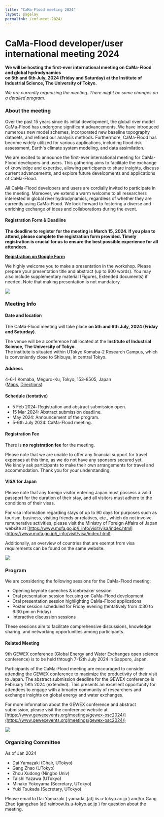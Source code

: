 ```yaml
---
title: "CaMa-Flood meeting 2024"
layout: pagelay
permalink: /cmf-meet-2024/
---
```


# CaMa-Flood developer/user international meeting 2024


**We will be hosting the first-ever international meeting on CaMa-Flood and global hydrodynamics <br>
on 5th and 6th July, 2024 (Friday and Saturday) at the Institute of Industrial Science, The University of Tokyo.**

*We are currently organizing the meeting. There might be some changes on a detailed program.*


### About the meeting
Over the past 15 years since its initial development, the global river model CaMa-Flood has undergone significant advancements. We have introduced numerous new model schemes, incorporated new baseline topography datasets, and refined our analysis methods. Furthermore, CaMa-Flood has become widely utilized for various applications, including flood risk assessment, Earth's climate system modeling, and data assimilation.

We are excited to announce the first-ever international meeting for CaMa-Flood developers and users. This gathering aims to facilitate the exchange of knowledge and expertise, allowing participants to share insights, discuss current advancements, and explore future developments and applications of CaMa-Flood.

All CaMa-Flood developers and users are cordially invited to participate in the meeting. Moreover, we extend a warm welcome to all researchers interested in global river hydrodynamics, regardless of whether they are currently using CaMa-Flood. We look forward to fostering a diverse and enriching exchange of ideas and collaborations during the event.

#### **Registration Form & Deadline**
**The deadline to register for the meeting is March 15, 2024. If you plan to attend, please complete the registration form provided. Timely registration is crucial for us to ensure the best possible experience for all attendees.**

**[Registration on Google Form](https://forms.gle/PjM6u6KPhpZvVZMaA)**

We highly welcome you to make a presentation in the workshop. Please prepare your presentation title and abstract (up to 600 words). You may also include supplementary material (Figures, Extended documents) if needed. Note that making presentation is not mandatory.

<img src="{{ site.url }}{{ site.baseurl }}/images/slider/CaMa_model.jpg" />

### Meeting Info

#### Date and location
The CaMa-Flood meeting will take place **on 5th and 6th July, 2024 (Friday and Saturday)**.

The venue will be a conference hall located at the **Institute of Industrial Science, The University of Tokyo**.<br>
The institute is situated within UTokyo Komaba-2 Research Campus, which is conveniently close to Shibuya, in central Tokyo.

#### Address
4-6-1 Komaba, Meguro-Ku, Tokyo, 153-8505, Japan<br/>
(<a href="https://goo.gl/maps/SNCw9DrqL6Rzs4XM9">Maps</a>, <a href="https://www.iis.u-tokyo.ac.jp/en/access/">Directions</a>)

#### Schedule (tentative)

- 5  Feb 2024: Registration and abstract submission open.
- 15 Mar 2024: Abstract submission deadline.
- May 2024: Announcement of the program.
- 5-6th July 2024: CaMa-Flood meeting.

#### Registration Fee
There is **no registration fee** for the meeting.<br>

Please note that we are unable to offer any financial support for travel expenses at this time, as we do not have any sponsors secured yet. <br>
We kindly ask participants to make their own arrangements for travel and accommodation. Thank you for your understanding.<br>

#### VISA for Japan
Please note that any foreign visitor entering Japan must possess a valid passport for the duration of their stay, and all visitors must adhere to the conditions of their visas.

For visa information regarding stays of up to 90 days for purposes such as tourism, business, visiting friends or relatives, etc., which do not involve remunerative activities, please visit the Ministry of Foreign Affairs of Japan website at [https://www.mofa.go.jp/j_info/visit/visa/index.html](https://www.mofa.go.jp/j_info/visit/visa/index.html).

Additionally, an overview of countries that are exempt from visa requirements can be found on the same website.

<img src="{{ site.url }}{{ site.baseurl }}/images/picture/IIS-campus.jpg" />

### Program

We are considering the following sessions for the CaMa-Flood meeting:

- Opening keynote speeches & icebreaker session
- Oral presentation session focusing on CaMa-Flood development
- Oral presentation session highlighting CaMa-Flood applications
- Poster session scheduled for Friday evening (tentatively from 4:30 to 6:30 pm on Friday)
- Interactive discussion sessions

These sessions aim to facilitate comprehensive discussions, knowledge sharing, and networking opportunities among participants.

#### Related Meeting
9th GEWEX conference (Global Energy and Water Exchanges open science conference) is to be held thtough 7-12th July 2024 in Sapporo, Japan.

Participants of the CaMa-Flood meeting are encouraged to consider attending the GEWEX conference to maximize the productivity of their visit to Japan. The abstract submission deadline for the GEWEX conference is February 19th 2024 (extended). This presents an excellent opportunity for attendees to engage with a broader community of researchers and exchange insights on global energy and water exchanges.

For more information about the GEWEX conference and abstract submission, please visit the conference website at
[https://www.gewexevents.org/meetings/gewex-osc2024/](https://www.gewexevents.org/meetings/gewex-osc2024/)

<img src="{{ site.url }}{{ site.baseurl }}/images/slider/CaMa_Mekong.jpg" />

### Organizing Committee
As of Jan 2024
- Dai Yamazaki (Chair, UTokyo)
- Gang Zhao    (UTokyo)
- Zhou Xudong  (Ningbo Univ)
- Taishi Yazawa (UTokyo)
- Minako Yokoyama (Secretary, UTokyo)
- Yuki Tsukada (Secretary, UTokyo)

Please email to Dai Yamazaki ( yamadai [at] iis.u-tokyo.ac.jp ) and/or Gang Zhao (gangzhao [at] rainbow.iis.u-tokyo.ac.jp ) for question about the meeting.

<p> &nbsp; </p>
